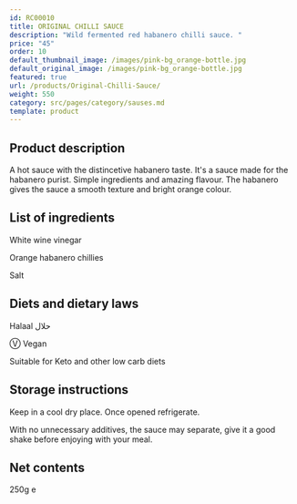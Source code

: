 ```yaml
---
id: RC00010
title: ORIGINAL CHILLI SAUCE
description: "Wild fermented red habanero chilli sauce. "
price: "45"
order: 10
default_thumbnail_image: /images/pink-bg_orange-bottle.jpg
default_original_image: /images/pink-bg_orange-bottle.jpg
featured: true
url: /products/Original-Chilli-Sauce/
weight: 550
category: src/pages/category/sauses.md
template: product
---
```

## Product description

A hot sauce with the distincetive habanero taste. It's a sauce made for the habanero purist. Simple ingredients and amazing flavour. The habanero gives the sauce a smooth texture and bright orange colour.

## List of ingredients

White wine vinegar

Orange habanero chillies

Salt

## Diets and dietary laws

Halaal حلال

Ⓥ Vegan

Suitable for Keto and other low carb diets

## Storage instructions

Keep in a cool dry place. Once opened refrigerate.

With no unnecessary additives, the sauce may separate, give it a good shake before enjoying with your meal.

## Net contents

250g e